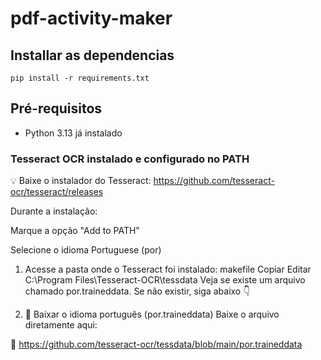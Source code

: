 # pdf-activity-maker



## Installar as dependencias

``` 
pip install -r requirements.txt
```


## Pré-requisitos

* Python 3.13 já instalado

### Tesseract OCR instalado e configurado no PATH

💡 Baixe o instalador do Tesseract: https://github.com/tesseract-ocr/tesseract/releases

Durante a instalação:

Marque a opção "Add to PATH"

Selecione o idioma Portuguese (por)


1. Acesse a pasta onde o Tesseract foi instalado:
makefile
Copiar
Editar
C:\Program Files\Tesseract-OCR\tessdata
Veja se existe um arquivo chamado por.traineddata.
Se não existir, siga abaixo 👇

2. 🔽 Baixar o idioma português (por.traineddata)
Baixe o arquivo diretamente aqui:

📄 https://github.com/tesseract-ocr/tessdata/blob/main/por.traineddata